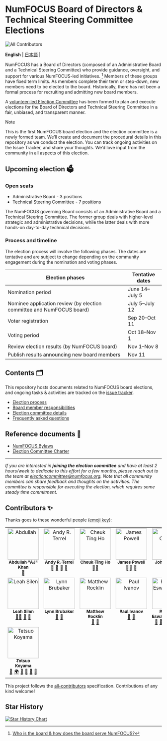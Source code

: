 # NumFOCUS Board of Directors & Technical Steering Committee Elections

![All Contributors](https://img.shields.io/github/all-contributors/numfocus/elections?color=ee8449)

<p>
    <b>English</b> |
    <a href="https://github.com/numfocus/elections/blob/main/README_ja.md">日本語</a> |
</p>

NumFOCUS has a Board of Directors (composed of an Administrative Board and a Technical Steering Committee) who provide guidance, oversight, and support for various NumFOCUS-led initiatives. [^1]
Members of these groups have fixed term limits.
As members complete their term or step-down, new members need to be elected to the board.
Historically, there has not been a formal process for recruiting and admitting new board members.

A [volunteer-led Election Committee](election-committee.md) has been formed to plan and execute elections for the Board of Directors and Technical Steering Committee in a fair, unbiased, and transparent manner.

[^1]: [Who is the board & how does the board serve NumFOCUS?](https://numfocus.medium.com/who-is-the-board-how-does-the-board-serve-numfocus-b109d0c0dd17)

> [!NOTE]
> This is the first NumFOCUS board election and the election committee is a newly formed team.
> We’ll create and document the procedural details in this repository as we conduct the election.
> You can track ongoing activities on the Issue Tracker, and share your thoughts.
> We’d love input from the community in all aspects of this election.

## Upcoming election 🗳️

### Open seats

- Administrative Board - 3 positions
- Technical Steering Committee - 7 positions

The NumFOCUS governing Board consists of an Administrative Board and a Technical Steering Committee.
The former group deals with higher-level strategic and administrative decisions, while the latter deals with more hands-on day-to-day technical decisions.

### Process and timeline

The election process will involve the following phases.
The dates are tentative and are subject to change depending on the community engagement during the nomination and voting phases.

| Election phases                                                       | Tentative dates |
| --------------------------------------------------------------------- | --------------- |
| Nomination period                                                     | June 14–July 5  |
| Nominee application review (by election committee and NumFOCUS board) | July 5–July 12  |
| Voter registration                                                    | Sep 20–Oct 11   |
| Voting period                                                         | Oct 18–Nov 1    |
| Review election results (by NumFOCUS board)                           | Nov 1–Nov 8     |
| Publish results announcing new board members                          | Nov 11          |

## Contents 🗂️

This repository hosts documents related to NumFOCUS board elections, and ongoing tasks & activities are tracked on the [issue tracker](https://github.com/numfocus/elections/issues).

- [Election process](election-process.md)
- [Board member responsibilities](board-responsibilities.md)
- [Election committee details](election-committee.md)
- [Frequently asked questions](faqs.md)

## Reference documents 📑

- [NumFOCUS Bylaws](https://numfocus.org/wp-content/uploads/2020/04/NumFOCUS-Bylaws-Approved-16-May-2019.pdf)
- [Election Committee Charter](https://docs.google.com/document/d/1c8snA2_CtJcJew0S0l4gxdpj2OXpQQkJ_j3l2kI2fDs/edit?usp=sharing)

<hr>

_If you are interested in **joining the election committee** and have at least 2 hours/week to dedicate to this effort for a few months, please reach out to the team at electioncommittee@numfocus.org. Note that all community members can share feedback and thoughts on the activities. The committee is responsible for executing the election, which requires some steady time commitment._

## Contributors ✨

Thanks goes to these wonderful people ([emoji key](https://allcontributors.org/docs/en/emoji-key)):

<!-- ALL-CONTRIBUTORS-LIST:START - Do not remove or modify this section -->
<!-- prettier-ignore-start -->
<!-- markdownlint-disable -->
<table>
  <tbody>
    <tr>
      <td align="center" valign="top" width="14.28%"><a href="https://github.com/ak9999"><img src="https://avatars.githubusercontent.com/u/9996640?v=4?s=100" width="100px;" alt="Abdullah "AJ" Khan"/><br /><sub><b>Abdullah "AJ" Khan</b></sub></a><br /><a href="#ideas-ak9999" title="Ideas, Planning, & Feedback">🤔</a></td>
      <td align="center" valign="top" width="14.28%"><a href="https://github.com/aterrel"><img src="https://avatars.githubusercontent.com/u/30583?v=4?s=100" width="100px;" alt="Andy R. Terrel"/><br /><sub><b>Andy R. Terrel</b></sub></a><br /><a href="#ideas-aterrel" title="Ideas, Planning, & Feedback">🤔</a> <a href="#blog-aterrel" title="Blogposts">📝</a> <a href="#question-aterrel" title="Answering Questions">💬</a> <a href="https://github.com/numfocus/elections/pulls?q=is%3Apr+reviewed-by%3Aaterrel" title="Reviewed Pull Requests">👀</a></td>
      <td align="center" valign="top" width="14.28%"><a href="http://cheuk.dev"><img src="https://avatars.githubusercontent.com/u/28761465?v=4?s=100" width="100px;" alt="Cheuk Ting Ho"/><br /><sub><b>Cheuk Ting Ho</b></sub></a><br /><a href="#mentoring-Cheukting" title="Mentoring">🧑‍🏫</a></td>
      <td align="center" valign="top" width="14.28%"><a href="http://talks.dutc.io"><img src="https://avatars.githubusercontent.com/u/3922744?v=4?s=100" width="100px;" alt="James Powell"/><br /><sub><b>James Powell</b></sub></a><br /><a href="#mentoring-dutc" title="Mentoring">🧑‍🏫</a> <a href="#ideas-dutc" title="Ideas, Planning, & Feedback">🤔</a></td>
      <td align="center" valign="top" width="14.28%"><a href="https://github.com/jaspajjr"><img src="https://avatars.githubusercontent.com/u/5813503?v=4?s=100" width="100px;" alt="John Carney"/><br /><sub><b>John Carney</b></sub></a><br /><a href="#ideas-jaspajjr" title="Ideas, Planning, & Feedback">🤔</a></td>
      <td align="center" valign="top" width="14.28%"><a href="https://github.com/juanis2112"><img src="https://avatars.githubusercontent.com/u/18587879?v=4?s=100" width="100px;" alt="Juanita Gomez"/><br /><sub><b>Juanita Gomez</b></sub></a><br /><a href="#ideas-juanis2112" title="Ideas, Planning, & Feedback">🤔</a></td>
      <td align="center" valign="top" width="14.28%"><a href="https://grueter.dev"><img src="https://avatars.githubusercontent.com/u/20140352?v=4?s=100" width="100px;" alt="Lars Grüter"/><br /><sub><b>Lars Grüter</b></sub></a><br /><a href="#ideas-lagru" title="Ideas, Planning, & Feedback">🤔</a></td>
    </tr>
    <tr>
      <td align="center" valign="top" width="14.28%"><a href="https://github.com/lsilen"><img src="https://avatars.githubusercontent.com/u/5377495?v=4?s=100" width="100px;" alt="Leah Silen"/><br /><sub><b>Leah Silen</b></sub></a><br /><a href="#mentoring-lsilen" title="Mentoring">🧑‍🏫</a> <a href="#projectManagement-lsilen" title="Project Management">📆</a> <a href="https://github.com/numfocus/elections/pulls?q=is%3Apr+reviewed-by%3Alsilen" title="Reviewed Pull Requests">👀</a></td>
      <td align="center" valign="top" width="14.28%"><a href="https://github.com/lynn4life"><img src="https://avatars.githubusercontent.com/u/29387501?v=4?s=100" width="100px;" alt="Lynn Brubaker"/><br /><sub><b>Lynn Brubaker</b></sub></a><br /><a href="https://github.com/numfocus/elections/commits?author=lynn4life" title="Documentation">📖</a> <a href="#projectManagement-lynn4life" title="Project Management">📆</a></td>
      <td align="center" valign="top" width="14.28%"><a href="https://matthewrocklin.com"><img src="https://avatars.githubusercontent.com/u/306380?v=4?s=100" width="100px;" alt="Matthew Rocklin"/><br /><sub><b>Matthew Rocklin</b></sub></a><br /><a href="#ideas-mrocklin" title="Ideas, Planning, & Feedback">🤔</a> <a href="#question-mrocklin" title="Answering Questions">💬</a></td>
      <td align="center" valign="top" width="14.28%"><a href="https://pirsquared.org"><img src="https://avatars.githubusercontent.com/u/118211?v=4?s=100" width="100px;" alt="Paul Ivanov"/><br /><sub><b>Paul Ivanov</b></sub></a><br /><a href="#ideas-ivanov" title="Ideas, Planning, & Feedback">🤔</a> <a href="#blog-ivanov" title="Blogposts">📝</a></td>
      <td align="center" valign="top" width="14.28%"><a href="https://pavithraes.me"><img src="https://avatars.githubusercontent.com/u/33131404?v=4?s=100" width="100px;" alt="Pavithra Eswaramoorthy"/><br /><sub><b>Pavithra Eswaramoorthy</b></sub></a><br /><a href="https://github.com/numfocus/elections/commits?author=pavithraes" title="Documentation">📖</a> <a href="#ideas-pavithraes" title="Ideas, Planning, & Feedback">🤔</a> <a href="#question-pavithraes" title="Answering Questions">💬</a> <a href="https://github.com/numfocus/elections/pulls?q=is%3Apr+reviewed-by%3Apavithraes" title="Reviewed Pull Requests">👀</a> <a href="#maintenance-pavithraes" title="Maintenance">🚧</a> <a href="#projectManagement-pavithraes" title="Project Management">📆</a></td>
      <td align="center" valign="top" width="14.28%"><a href="https://github.com/kalyan678"><img src="https://avatars.githubusercontent.com/u/46974898?v=4?s=100" width="100px;" alt="Runtime Terror"/><br /><sub><b>Runtime Terror</b></sub></a><br /><a href="#ideas-kalyan678" title="Ideas, Planning, & Feedback">🤔</a> <a href="https://github.com/numfocus/elections/commits?author=kalyan678" title="Documentation">📖</a></td>
      <td align="center" valign="top" width="14.28%"><a href="https://quantstack.net"><img src="https://avatars.githubusercontent.com/u/2397974?v=4?s=100" width="100px;" alt="Sylvain Corlay"/><br /><sub><b>Sylvain Corlay</b></sub></a><br /><a href="#ideas-SylvainCorlay" title="Ideas, Planning, & Feedback">🤔</a></td>
    </tr>
    <tr>
      <td align="center" valign="top" width="14.28%"><a href="https://github.com/tkoyama010"><img src="https://avatars.githubusercontent.com/u/7513610?v=4?s=100" width="100px;" alt="Tetsuo Koyama"/><br /><sub><b>Tetsuo Koyama</b></sub></a><br /><a href="#maintenance-tkoyama010" title="Maintenance">🚧</a> <a href="#translation-tkoyama010" title="Translation">🌍</a> <a href="#question-tkoyama010" title="Answering Questions">💬</a> <a href="https://github.com/numfocus/elections/pulls?q=is%3Apr+reviewed-by%3Atkoyama010" title="Reviewed Pull Requests">👀</a> <a href="https://github.com/numfocus/elections/commits?author=tkoyama010" title="Documentation">📖</a> <a href="#ideas-tkoyama010" title="Ideas, Planning, & Feedback">🤔</a></td>
    </tr>
  </tbody>
</table>

<!-- markdownlint-restore -->
<!-- prettier-ignore-end -->

<!-- ALL-CONTRIBUTORS-LIST:END -->

This project follows the [all-contributors](https://github.com/all-contributors/all-contributors) specification. Contributions of any kind welcome!

## Star History

[![Star History Chart](https://api.star-history.com/svg?repos=numfocus/elections&type=Date)](https://star-history.com/#numfocus/elections&Date)
